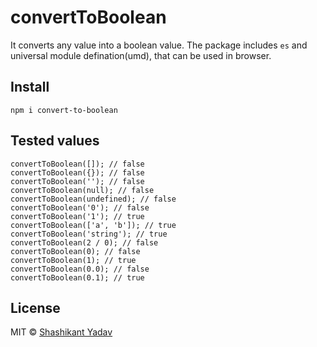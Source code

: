 # convertToBoolean

It converts any value into a boolean value. The package includes `es` and universal module defination(umd), that can be used in browser.

## Install

```
npm i convert-to-boolean
```

## Tested values

```
convertToBoolean([]); // false
convertToBoolean({}); // false
convertToBoolean(''); // false
convertToBoolean(null); // false
convertToBoolean(undefined); // false
convertToBoolean('0'); // false
convertToBoolean('1'); // true
convertToBoolean(['a', 'b']); // true
convertToBoolean('string'); // true
convertToBoolean(2 / 0); // false
convertToBoolean(0); // false
convertToBoolean(1); // true
convertToBoolean(0.0); // false
convertToBoolean(0.1); // true
```


## License

MIT © [Shashikant Yadav](https://github.com/kantbtrue)